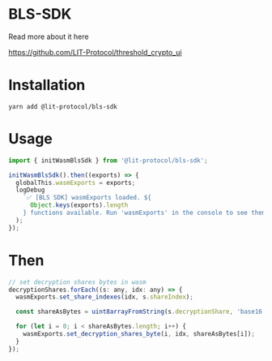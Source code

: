 # BLS-SDK

Read more about it here

https://github.com/LIT-Protocol/threshold_crypto_ui

# Installation

```
yarn add @lit-protocol/bls-sdk
```

# Usage

```js
import { initWasmBlsSdk } from '@lit-protocol/bls-sdk';

initWasmBlsSdk().then((exports) => {
  globalThis.wasmExports = exports;
  logDebug
    `✅ [BLS SDK] wasmExports loaded. ${
      Object.keys(exports).length
    } functions available. Run 'wasmExports' in the console to see them.`
  );
});
```

# Then

```js
// set decryption shares bytes in wasm
decryptionShares.forEach((s: any, idx: any) => {
  wasmExports.set_share_indexes(idx, s.shareIndex);

  const shareAsBytes = uint8arrayFromString(s.decryptionShare, 'base16');

  for (let i = 0; i < shareAsBytes.length; i++) {
    wasmExports.set_decryption_shares_byte(i, idx, shareAsBytes[i]);
  }
});
```

